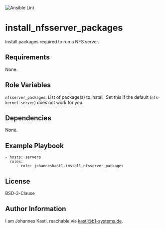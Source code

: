 ![Ansible Lint](https://github.com/johanneskastl/ansible-role-install_nfsserver_packages/workflows/Ansible%20Lint/badge.svg)

install_nfsserver_packages
=========

Install packages required to run a NFS server.

Requirements
------------

None.

Role Variables
--------------

`nfsserver_packages`: List of package(s) to install. Set this if the default (`nfs-kernel-server`) does not work for you.

Dependencies
------------

None.

Example Playbook
----------------


    - hosts: servers
      roles:
         - role: johanneskastl.install_nfsserver_packages

License
-------

BSD-3-Clause

Author Information
------------------

I am Johannes Kastl, reachable via kastl@b1-systems.de.
